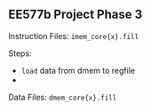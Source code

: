 ## EE577b Project Phase 3 
Instruction Files:
`imem_core{x}.fill`

Steps:
* `load` data from dmem to regfile
* 

Data Files:
`dmem_core{x}.fill`


